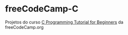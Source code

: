# freeCodeCamp-C
Projetos do curso [C Programming Tutorial for Beginners](https://youtu.be/KJgsSFOSQv0) da freeCodeCamp.org
